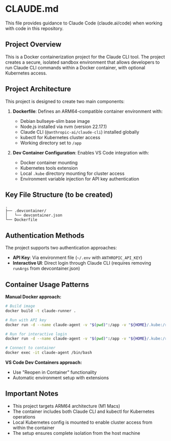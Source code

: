# CLAUDE.md

This file provides guidance to Claude Code (claude.ai/code) when working with code in this repository.

## Project Overview

This is a Docker containerization project for the Claude CLI tool. The project creates a secure, isolated sandbox environment that allows developers to run Claude CLI commands within a Docker container, with optional Kubernetes access.

## Project Architecture

This project is designed to create two main components:

1. **Dockerfile**: Defines an ARM64-compatible container environment with:
   - Debian bullseye-slim base image
   - Node.js installed via nvm (version 22.17.1)
   - Claude CLI (`@anthropic-ai/claude-cli`) installed globally
   - kubectl for Kubernetes cluster access
   - Working directory set to `/app`

2. **Dev Container Configuration**: Enables VS Code integration with:
   - Docker container mounting
   - Kubernetes tools extension
   - Local `.kube` directory mounting for cluster access
   - Environment variable injection for API key authentication

## Key File Structure (to be created)

```
.
├── .devcontainer/
│   └── devcontainer.json
└── Dockerfile
```

## Authentication Methods

The project supports two authentication approaches:
- **API Key**: Via environment file (`~/.env` with `ANTHROPIC_API_KEY`)
- **Interactive UI**: Direct login through Claude CLI (requires removing `runArgs` from devcontainer.json)

## Container Usage Patterns

**Manual Docker approach:**
```bash
# Build image
docker build -t claude-runner .

# Run with API key
docker run -d --name claude-agent -v "$(pwd)":/app -v "${HOME}/.kube:/root/.kube" --env-file ~/.env claude-runner

# Run for interactive login
docker run -d --name claude-agent -v "$(pwd)":/app -v "${HOME}/.kube:/root/.kube" claude-runner

# Connect to container
docker exec -it claude-agent /bin/bash
```

**VS Code Dev Containers approach:**
- Use "Reopen in Container" functionality
- Automatic environment setup with extensions

## Important Notes

- This project targets ARM64 architecture (M1 Macs)
- The container includes both Claude CLI and kubectl for Kubernetes operations
- Local Kubernetes config is mounted to enable cluster access from within the container
- The setup ensures complete isolation from the host machine